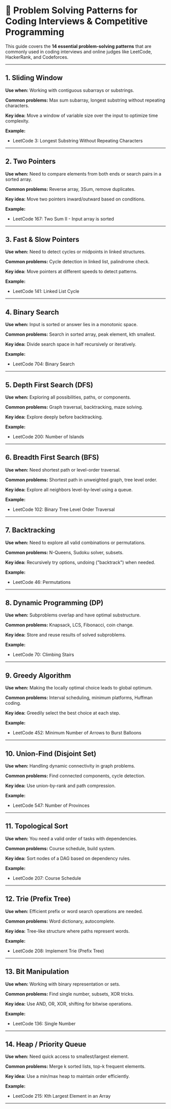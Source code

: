 # 🧠 Problem Solving Patterns for Coding Interviews & Competitive Programming

This guide covers the **14 essential problem-solving patterns** that are commonly used in coding interviews and online judges like LeetCode, HackerRank, and Codeforces.

---

## 1. Sliding Window

**Use when:** Working with contiguous subarrays or substrings.

**Common problems:** Max sum subarray, longest substring without repeating characters.

**Key idea:** Move a window of variable size over the input to optimize time complexity.

**Example:**

-   LeetCode 3: Longest Substring Without Repeating Characters

---

## 2. Two Pointers

**Use when:** Need to compare elements from both ends or search pairs in a sorted array.

**Common problems:** Reverse array, 3Sum, remove duplicates.

**Key idea:** Move two pointers inward/outward based on conditions.

**Example:**

-   LeetCode 167: Two Sum II - Input array is sorted

---

## 3. Fast & Slow Pointers

**Use when:** Need to detect cycles or midpoints in linked structures.

**Common problems:** Cycle detection in linked list, palindrome check.

**Key idea:** Move pointers at different speeds to detect patterns.

**Example:**

-   LeetCode 141: Linked List Cycle

---

## 4. Binary Search

**Use when:** Input is sorted or answer lies in a monotonic space.

**Common problems:** Search in sorted array, peak element, kth smallest.

**Key idea:** Divide search space in half recursively or iteratively.

**Example:**

-   LeetCode 704: Binary Search

---

## 5. Depth First Search (DFS)

**Use when:** Exploring all possibilities, paths, or components.

**Common problems:** Graph traversal, backtracking, maze solving.

**Key idea:** Explore deeply before backtracking.

**Example:**

-   LeetCode 200: Number of Islands

---

## 6. Breadth First Search (BFS)

**Use when:** Need shortest path or level-order traversal.

**Common problems:** Shortest path in unweighted graph, tree level order.

**Key idea:** Explore all neighbors level-by-level using a queue.

**Example:**

-   LeetCode 102: Binary Tree Level Order Traversal

---

## 7. Backtracking

**Use when:** Need to explore all valid combinations or permutations.

**Common problems:** N-Queens, Sudoku solver, subsets.

**Key idea:** Recursively try options, undoing ("backtrack") when needed.

**Example:**

-   LeetCode 46: Permutations

---

## 8. Dynamic Programming (DP)

**Use when:** Subproblems overlap and have optimal substructure.

**Common problems:** Knapsack, LCS, Fibonacci, coin change.

**Key idea:** Store and reuse results of solved subproblems.

**Example:**

-   LeetCode 70: Climbing Stairs

---

## 9. Greedy Algorithm

**Use when:** Making the locally optimal choice leads to global optimum.

**Common problems:** Interval scheduling, minimum platforms, Huffman coding.

**Key idea:** Greedily select the best choice at each step.

**Example:**

-   LeetCode 452: Minimum Number of Arrows to Burst Balloons

---

## 10. Union-Find (Disjoint Set)

**Use when:** Handling dynamic connectivity in graph problems.

**Common problems:** Find connected components, cycle detection.

**Key idea:** Use union-by-rank and path compression.

**Example:**

-   LeetCode 547: Number of Provinces

---

## 11. Topological Sort

**Use when:** You need a valid order of tasks with dependencies.

**Common problems:** Course schedule, build system.

**Key idea:** Sort nodes of a DAG based on dependency rules.

**Example:**

-   LeetCode 207: Course Schedule

---

## 12. Trie (Prefix Tree)

**Use when:** Efficient prefix or word search operations are needed.

**Common problems:** Word dictionary, autocomplete.

**Key idea:** Tree-like structure where paths represent words.

**Example:**

-   LeetCode 208: Implement Trie (Prefix Tree)

---

## 13. Bit Manipulation

**Use when:** Working with binary representation or sets.

**Common problems:** Find single number, subsets, XOR tricks.

**Key idea:** Use AND, OR, XOR, shifting for bitwise operations.

**Example:**

-   LeetCode 136: Single Number

---

## 14. Heap / Priority Queue

**Use when:** Need quick access to smallest/largest element.

**Common problems:** Merge k sorted lists, top-k frequent elements.

**Key idea:** Use a min/max heap to maintain order efficiently.

**Example:**

-   LeetCode 215: Kth Largest Element in an Array

---
